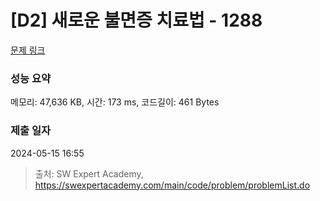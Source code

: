 # [D2] 새로운 불면증 치료법 - 1288 

[문제 링크](https://swexpertacademy.com/main/code/problem/problemDetail.do?contestProbId=AV18_yw6I9MCFAZN) 

### 성능 요약

메모리: 47,636 KB, 시간: 173 ms, 코드길이: 461 Bytes

### 제출 일자

2024-05-15 16:55



> 출처: SW Expert Academy, https://swexpertacademy.com/main/code/problem/problemList.do